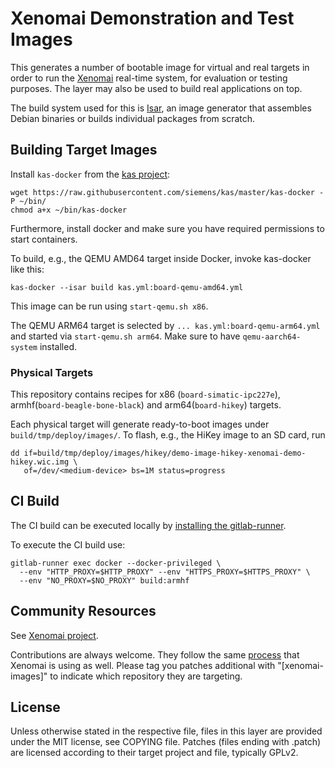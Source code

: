 # Xenomai Demonstration and Test Images

This generates a number of bootable image for virtual and real targets in order
to run the [Xenomai](https://www.xenomai.org) real-time system, for evaluation
or testing purposes. The layer may also be used to build real applications on
top.

The build system used for this is [Isar](https://github.com/ilbers/isar), an
image generator that assembles Debian binaries or builds individual packages
from scratch.

## Building Target Images

Install `kas-docker` from the [kas project](https://github.com/siemens/kas):

    wget https://raw.githubusercontent.com/siemens/kas/master/kas-docker -P ~/bin/
    chmod a+x ~/bin/kas-docker

Furthermore, install docker and make sure you have required permissions to
start containers.

To build, e.g., the QEMU AMD64 target inside Docker, invoke kas-docker like
this:

    kas-docker --isar build kas.yml:board-qemu-amd64.yml

This image can be run using `start-qemu.sh x86`.

The QEMU ARM64 target is selected by `... kas.yml:board-qemu-arm64.yml` and
started via `start-qemu.sh arm64`. Make sure to have `qemu-aarch64-system`
installed.

### Physical Targets

This repository contains recipes for x86 (`board-simatic-ipc227e`),
armhf(`board-beagle-bone-black`) and arm64(`board-hikey`) targets.

Each physical target will generate ready-to-boot images under
`build/tmp/deploy/images/`. To flash, e.g., the HiKey image to an SD card, run

    dd if=build/tmp/deploy/images/hikey/demo-image-hikey-xenomai-demo-hikey.wic.img \
       of=/dev/<medium-device> bs=1M status=progress

## CI Build

The CI build can be executed locally by
[installing the gitlab-runner](https://docs.gitlab.com/runner/install/).

To execute the CI build use:
```
gitlab-runner exec docker --docker-privileged \
  --env "HTTP_PROXY=$HTTP_PROXY" --env "HTTPS_PROXY=$HTTPS_PROXY" \
  --env "NO_PROXY=$NO_PROXY" build:armhf
```

## Community Resources

See [Xenomai project](https://www.xenomai.org/).

Contributions are always welcome. They follow the same
[process](https://gitlab.denx.de/Xenomai/xenomai/blob/master/CONTRIBUTING.md)
that Xenomai is using as well. Please tag you patches additional with
"[xenomai-images]" to indicate which repository they are targeting.

## License

Unless otherwise stated in the respective file, files in this layer are
provided under the MIT license, see COPYING file. Patches (files ending with
.patch) are licensed according to their target project and file, typically
GPLv2.
